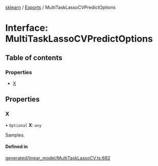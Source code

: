 [sklearn](../readme.md) / [Exports](../modules.md) / MultiTaskLassoCVPredictOptions

# Interface: MultiTaskLassoCVPredictOptions

## Table of contents

### Properties

- [X](MultiTaskLassoCVPredictOptions.md#x)

## Properties

### X

• `Optional` **X**: `any`

Samples.

#### Defined in

[generated/linear_model/MultiTaskLassoCV.ts:682](https://github.com/transitive-bullshit/scikit-learn-ts/blob/367336a/packages/sklearn/src/generated/linear_model/MultiTaskLassoCV.ts#L682)
